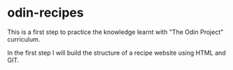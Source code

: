 # odin-recipes

This is a first step to practice the knowledge learnt with "The Odin Project"
curriculum. 

In the first step I will build the structure of a recipe website using HTML and
GIT.